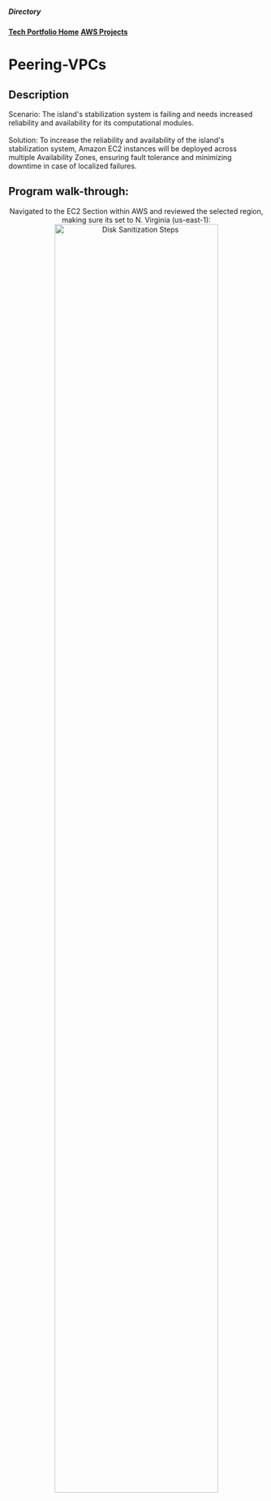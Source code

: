 <h5>Directory</h5> 

<b>[Tech Portfolio Home](https://github.com/Jays1115/Jalen-Smith.git)</b>
<b>[AWS Projects](https://github.com/Jays1115/AWS-Projects.git)</b>

# Peering-VPCs

<h2>Description</h2>
Scenario: The island's stabilization system is failing and needs increased reliability and availability for its computational modules.
<br><br>
Solution: To increase the reliability and availability of the island's stabilization system, Amazon EC2 instances will be deployed across multiple Availability Zones, ensuring fault tolerance and minimizing downtime in case of localized failures.

<h2>Program walk-through:</h2>

<p align="center">
Navigated to the EC2 Section within AWS and reviewed the selected region, making sure its set to N. Virginia (us-east-1): <br/>
<img src="images/Screenshot 2024-09-14 at 8.52.34 PM.png" height="80%" width="80%" alt="Disk Sanitization Steps"/>
<br />
<br />
</p>
